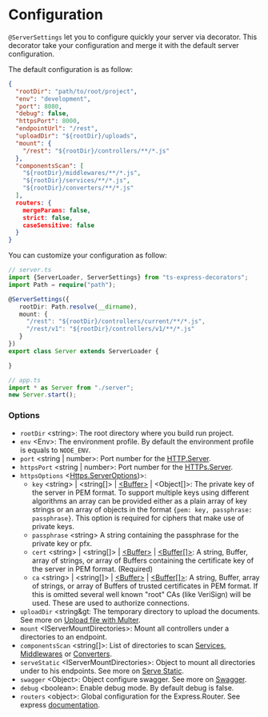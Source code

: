 # Configuration

`@ServerSettings` let you to configure quickly your server via decorator. This decorator take your configuration and merge it with the default server configuration.

The default configuration is as follow:
```json
{
  "rootDir": "path/to/root/project",
  "env": "development",
  "port": 8080,
  "debug": false,
  "httpsPort": 8000,
  "endpointUrl": "/rest",
  "uploadDir": "${rootDir}/uploads",
  "mount": {
    "/rest": "${rootDir}/controllers/**/*.js"
  },
  "componentsScan": [
    "${rootDir}/middlewares/**/*.js",
    "${rootDir}/services/**/*.js",
    "${rootDir}/converters/**/*.js"
  ],
  routers: {
    mergeParams: false,
    strict: false,
    caseSensitive: false
  }
}
```

You can customize your configuration as follow:
```typescript
// server.ts
import {ServerLoader, ServerSettings} from "ts-express-decorators";
import Path = require("path");

@ServerSettings({
   rootDir: Path.resolve(__dirname),
   mount: {
     "/rest": "${rootDir}/controllers/current/**/*.js",
     "/rest/v1": "${rootDir}/controllers/v1/**/*.js"
   }
})
export class Server extends ServerLoader {

}

// app.ts
import * as Server from "./server";
new Server.start();
```
### Options

* `rootDir` &lt;string&gt;: The root directory where you build run project.
* `env` &lt;Env&gt;: The environment profile. By default the environment profile is equals to `NODE_ENV`.
* `port` &lt;string | number&gt;: Port number for the [HTTP.Server](https://nodejs.org/api/http.html#http_class_http_server).
* `httpsPort` &lt;string | number&gt;: Port number for the [HTTPs.Server](https://nodejs.org/api/https.html#https_class_https_server).
* `httpsOptions` &lt;[Https.ServerOptions](https://nodejs.org/api/tls.html#tls_tls_createserver_options_secureconnectionlistener))&gt;:
  * `key` &lt;string&gt; | &lt;string[]&gt; | [&lt;Buffer&gt;](https://nodejs.org/api/buffer.html#buffer_class_buffer) | &lt;Object[]&gt;: The private key of the server in PEM format. To support multiple keys using different algorithms an array can be provided either as a plain array of key strings or an array of objects in the format `{pem: key, passphrase: passphrase}`. This option is required for ciphers that make use of private keys.
  * `passphrase` &lt;string&gt; A string containing the passphrase for the private key or pfx.
  * `cert` &lt;string&gt; | &lt;string[]&gt; | [&lt;Buffer&gt;](https://nodejs.org/api/buffer.html#buffer_class_buffer) | [&lt;Buffer[]&gt;](https://nodejs.org/api/buffer.html#buffer_class_buffer): A string, Buffer, array of strings, or array of Buffers containing the certificate key of the server in PEM format. (Required)
  * `ca` &lt;string&gt; | &lt;string[]&gt; | [&lt;Buffer&gt;](https://nodejs.org/api/buffer.html#buffer_class_buffer) | [&lt;Buffer[]&gt;](https://nodejs.org/api/buffer.html#buffer_class_buffer): A string, Buffer, array of strings, or array of Buffers of trusted certificates in PEM format. If this is omitted several well known "root" CAs (like VeriSign) will be used. These are used to authorize connections.
* `uploadDir` &lt;string&gt: The temporary directory to upload the documents. See more on [Upload file with Multer](tutorials/upload-files-with-multer.md).
* `mount` &lt;IServerMountDirectories&gt;: Mount all controllers under a directories to an endpoint.
* `componentsScan` &lt;string[]&gt;: List of directories to scan [Services](docs/services/overview.md), [Middlewares](docs/middlewares/overview.md) or [Converters](docs/converters.md).
* `serveStatic` &lt;IServerMountDirectories&gt;: Object to mount all directories under to his endpoints. See more on [Serve Static](tutorials/serve-static-files.md).
* `swagger` &lt;Object&gt;: Object configure swagger. See more on [Swagger](tutorials/swagger.md).
* `debug` &lt;boolean&gt;: Enable debug mode. By default debug is false.
* `routers` &lt;object&gt;: Global configuration for the Express.Router. See express [documentation](http://expressjs.com/en/api.html#express.router).

